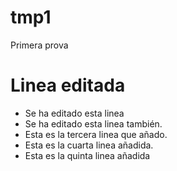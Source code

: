 # tmp1
Primera prova

# Linea editada
* Se ha editado esta linea
* Se ha editado esta linea también.
* Esta es la tercera linea que añado.
* Esta es la cuarta linea añadida.
* Esta es la quinta linea añadida
